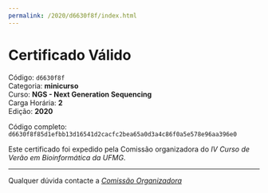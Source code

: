 ```yaml
---
permalink: /2020/d6630f8f/index.html
---
```


# Certificado Válido

Código: `d6630f8f`<br>
Categoria: **minicurso**<br>
Curso: **NGS - Next Generation Sequencing**<br>
Carga Horária: **2**<br>
Edição: **2020**<br>


Código completo: `d6630f8f85d1efbb13d16541d2cacfc2bea65a0d3a4c86f0a5e578e96aa396e0`


Este certificado foi expedido pela Comissão organizadora do *IV Curso de Verão em Bioinformática da UFMG*.

----

Qualquer dúvida contacte a [_Comissão Organizadora_](<mailto:cursobioinfoufmg@gmail.com$subject=[Certificados]>)

